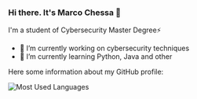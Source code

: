 ### Hi there. It's Marco Chessa 👋

I'm a student of Cybersecurity Master Degree⚡

- 🔭 I’m currently working on cybersecurity techniques
- 🌱 I’m currently learning Python, Java and other 


Here some information about my GitHub profile:  
<!-- ![Stats](https://github-readme-stats.vercel.app/api?username=marcochessa&count_private=true&show_icons=true&theme=react&hide=stars&hide_border=true&custom_title=Stats) -->
![Most Used Languages](https://github-readme-stats.vercel.app/api/top-langs/?username=marcochessa&layout=compact&langs_count=8&theme=react&hide_border=true) 
